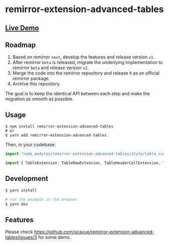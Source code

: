 # remirror-extension-advanced-tables

## [Live Demo](https://remirror-extension-advanced-tables.vercel.app/)

## Roadmap

1. Based on remirror `next`, develop the features and release version `v1`.
2. After remirror `beta` is released, migrate the underlying implementation to remirror `beta` and release version `v2`.
3. Merge the code into the remirror repository and release it as an official remirror package.
4. Archive this repository.

The goal is to keep the identical API between each step and make the migration as smooth as possible.

## Usage

```
$ npm install remirror-extension-advanced-tables
# or
$ yarn add remirror-extension-advanced-tables
```

Then, in your codebase:

```ts
import "node_modules/remirror-extension-advanced-tables/style/table.css" // you can also use `style/table.scss` if your bundler support it.

import { TableExtension, TableRowExtension, TableHeaderCellExtension, TableCellExtension } from 'remirror-extension-advanced-tables'
```

## Development

```bash
$ yarn install

# run the example in the browser
$ yarn dev
```

## Features

Please check https://github.com/ocavue/remirror-extension-advanced-tables/issues/3 for some demo.




